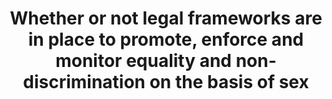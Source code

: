 ---
data_non_statistical: true
goal_meta_link: http://unstats.un.org/sdgs/files/metadata-compilation/Metadata-Goal-5.pdf
graph_title: Whether or not legal frameworks are in place to promote, enforce and
  monitor equality and non-discrimination on the basis of sex
graph_type: null
has_metadata: true
indicator: 5.1.1
indicator_definition: 'The indicator measures whether national laws exist to promote
  gender equality and non-discrimination against women and girls. Areas of law to
  be monitored as part of this indicator are tentative but could include: whether
  equal pay for work of equal value is guaranteed in law; whether national legislation
  is in line with International Labour Organization (ILO) Convention 183 on maternity
  protection; whether national law prohibits discrimination based on a definition
  of discrimination against women in accordance with article 1 of the Convention on
  the Elimination of All Forms of Discrimination against Women (CEDAW); whether the
  national law provides equal rights for women and men with respect to inheritance
  and property; and the existence of laws (including criminal) against sexual assault.
  For each area of law under consideration, the indicator is the number of countries
  with specific legislation to promote gender equality and non-discrimination (i.e.
  countries with ''yes'') as a percentage of all countries with available data. A
  simple aggregation method (e.g. arithmetic or geometric mean) will then be used
  to calculate global and/or regional averages (taking into account all of the different
  areas of laws).'
indicator_name: Whether or not legal frameworks are in place to promote, enforce and
  monitor equality and non-discrimination on the basis of sex
indicator_sort_order: 05-01-01
indicator_variable: null
layout: indicator
national_geographical_coverage: United States
permalink: /5-1-1/
published: true
rationale_interpretation: "Laws and justice systems shape society by ensuring accountability,\
  \ stopping the abuse of power and creating norms about what is acceptable. Removing\
  \ discriminatory laws and putting in place laws and policies that promote gender\
  \ equality is a prerequisite to ending discrimination against women and girls. \n\
  Because this indicator monitors laws, it focuses on de-jure equality between women\
  \ and men and girls and boys and instances where legal frameworks promote gender\
  \ equality and women's empowerment. This is not to say that de-facto inequality\
  \ should not be prioritized. In fact, even where discrimination is explicitly prohibited\
  \ by law, unequal outcomes between women and men and boys and girls can be the result\
  \ of discriminatory practices that prevent women and girls from enjoying their human\
  \ rights. \nMost of the indicators proposed to monitor the targets in SDG5 and the\
  \ genderrelated indicators to monitor the targets in the other goals focus on outcomes.\
  \ By focusing on laws, it is possible to juxtapose the different areas of law that\
  \ are measured under 5.1 (e.g. laws to prevent sexual assault) to the actual 'results'\
  \ (rates of sexual violence against women and girls as measured in target 5.2).\
  \ Therefore, the proposed focus on laws and policies is meant to complement the\
  \ outcome indicators proposed under the other targets in Goal 5 and the gender-related\
  \ targets in other goals."
reporting_status: notstarted
sdg_goal: 5
source_active_1: true
source_notes_1: null
source_title_1: null
target: End all forms of discrimination against all women and girls everywhere.
target_id: '5.1'
title: Whether or not legal frameworks are in place to promote, enforce and monitor
  equality and non-discrimination on the basis of sex
un_custodial_agency: 'UN WOMEN, World Bank, OECD Development Centre (Partnering Agencies:
  OHCHR)'
un_designated_tier: '2'
variable_description: null
variable_notes: null
---